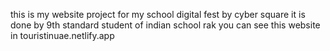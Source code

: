 this is my website project for my school digital fest by cyber square
it is done by 9th standard student of indian school rak
     you can see this website in touristinuae.netlify.app
